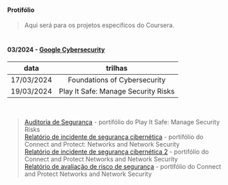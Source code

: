 #### Protifólio
>
>Aqui será para os projetos especificos do Coursera.
>
#
#### 03/2024 - [Google Cybersecurity](https://github.com/MateusBSS/Portfolio/tree/main/Google)

  data   | trilhas
:-------: | :------:
17/03/2024 | Foundations of Cybersecurity
19/03/2024 | Play It Safe: Manage Security Risks
<br>
    
> [Auditoria de Segurança](https://github.com/MateusBSS/Portfolio/blob/main/Google/Modulo2%20-%20Mateus%20Breno%20Soares.pdf) - portifólio do Play It Safe: Manage Security Risks
><br>
> [Relatório de incidente de 
segurança cibernética](https://github.com/mtsXD/Coursera/blob/main/Google/Connect%20and%20Protect%3A%20Networks%20and%20Network%20Security-%20Mateus%20Breno%20Soares.pdf) - portifólio do Connect and Protect: Networks and Network Security
><br>
>[Relatório de incidente de segurança cibernética 2](https://github.com/mtsXD/Coursera/blob/main/Google/Play%20It%20Safe%3A%20Manage%20Security%20Risks%202%20-%20Mateus%20Breno%20Soares.pdf) - portifólio do Connect and Protect Networks and Network Security
><br>
>[Relatório de avaliação de 
risco de segurança](https://github.com/mtsXD/Coursera/blob/main/Google/Connect%20and%20Protect%3A%20Networks%20and%20Network%20Security%203%20-%20Mateus%20Breno%20Soares.pdf.pdf) - portifólio do Connect and Protect Networks and Network Security
